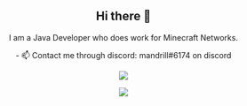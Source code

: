 <h2 align="center"><b>Hi there 👋</b></h2>

<p align="center">
I am a Java Developer who does work for Minecraft Networks.
</p>

<p align="center">
- 📫 Contact me through discord: mandrill#6174 on discord
</p>

<p align="center">
<img src="https://github-readme-stats.vercel.app/api?username=mandrillxx&show_icons=true&count_private=true&hide_border=true&theme=dracula"></img>
</p>

<p align="center">
<img src="https://komarev.com/ghpvc/?username=mandrillxx"></img>
</p>
